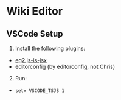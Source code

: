 # Wiki Editor

## VSCode Setup
1. Install the following plugins:
 - [eg2.js-is-jsx](https://marketplace.visualstudio.com/items?itemName=eg2.js-is-jsx)
 - editorconfig (by editorconfig, not Chris)
2. Run:
 - `setx VSCODE_TSJS 1`
